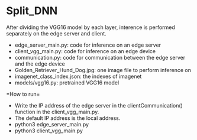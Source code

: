 # Split_DNN

After dividing the VGG16 model by each layer, interence is performed separately on the edge server and client.

- edge_server_main.py: code for inference on an edge server
- client_vgg_main.py: code for inference on an edge device 
- communication.py: code for communication between the edge server and the edge device
- Golden_Retriever_Hund_Dog.jpg: one image file to perform inference on
- imagenet_class_index.json: the indexes of imagenet
- models/vgg16.py: pretrained VGG16 model

=How to run=
- Write the IP address of the edge server in the clientCommunication() function in the client_vgg_main.py.
- The default IP address is the local address.
- python3 edge_server_main.py
- python3 client_vgg_main.py
